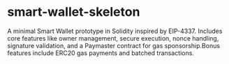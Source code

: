 # smart-wallet-skeleton
A minimal Smart Wallet prototype in Solidity inspired by EIP-4337. Includes core features like owner management, secure execution, nonce handling, signature validation, and a Paymaster contract for gas sponsorship.Bonus features include ERC20 gas payments and batched transactions.
